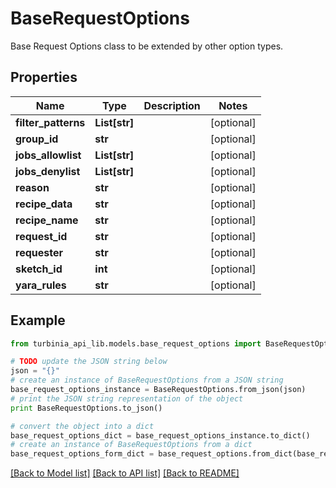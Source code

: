 # BaseRequestOptions

Base Request Options class to be extended by other option types. 

## Properties
Name | Type | Description | Notes
------------ | ------------- | ------------- | -------------
**filter_patterns** | **List[str]** |  | [optional] 
**group_id** | **str** |  | [optional] 
**jobs_allowlist** | **List[str]** |  | [optional] 
**jobs_denylist** | **List[str]** |  | [optional] 
**reason** | **str** |  | [optional] 
**recipe_data** | **str** |  | [optional] 
**recipe_name** | **str** |  | [optional] 
**request_id** | **str** |  | [optional] 
**requester** | **str** |  | [optional] 
**sketch_id** | **int** |  | [optional] 
**yara_rules** | **str** |  | [optional] 

## Example

```python
from turbinia_api_lib.models.base_request_options import BaseRequestOptions

# TODO update the JSON string below
json = "{}"
# create an instance of BaseRequestOptions from a JSON string
base_request_options_instance = BaseRequestOptions.from_json(json)
# print the JSON string representation of the object
print BaseRequestOptions.to_json()

# convert the object into a dict
base_request_options_dict = base_request_options_instance.to_dict()
# create an instance of BaseRequestOptions from a dict
base_request_options_form_dict = base_request_options.from_dict(base_request_options_dict)
```
[[Back to Model list]](../README.md#documentation-for-models) [[Back to API list]](../README.md#documentation-for-api-endpoints) [[Back to README]](../README.md)


